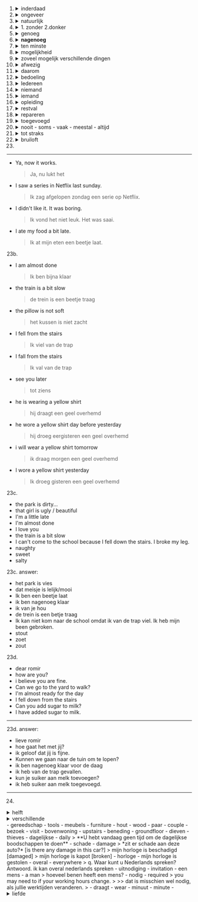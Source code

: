 1. <details><summary>inderdaad</summary>indeed </details>
2. <details><summary>ongeveer</summary>approximately </details>
3. <details><summary>natuurlijk</summary>ofcourse </details>
4. <details><summary>1. zonder 2.donker</summary>1. without 2. dark
    <blockquote> hij lacht zonder enige reden </blockquote>
5. <details><summary>genoeg</summary>enough </details>
6. <details><summary><b>nagenoeg</b> </summary>  almost
   <blockquote> <bold>na een wat regenachtige woensdag schakelen we over op een nagenoeg droog weerbeeld</bold><br>
     <blockquote> after a somewhat rainy Wednesday we switch to an almost dry weather picture</blockquote> </blockquote>
   <blockquote> <b> ik ben nagenoeg klaar/ik ben bijna klaar </b>  <blockquote>I am almost done </blockquote> </blockquote></details>  
7. <details><summary>ten minste </summary> atleast <blockquote>
     De levertijd van de meubels is ten minste twee weken.</blockquote></details>
8. <details><summary>mogelijkheid </summary> possibility <blockquote>
   mogelijkheid van regen </blockquote>
9. <details><summary>zoveel mogelijk verschillende dingen  </summary> as many different things as possible
   <blockquote>
   It is possible that some thief stole my money 
   <blockquote>
   Het is mogelijk dat een dief mijn geld heeft gestolen.</blockquote></blockquote>
   <blockquote>
   Ronald wil zoveel mogelijk verschillende dingen leren over EHBO. Welke cursus kan hij het beste kiezen?
   <blockquote>
   Ronald wants to learn as many different things as possible about first aid. Which course should he choose?
   </blockquote></blockquote>
   </details>
10. <details><summary>afwezig </summary> absent <blockquote>
    De leraar telde twintig studenten. Een student was afwezig in de klas.<blockquote>
    The teacher counted twenty students. One student was absent from class.</blockquote></blockquote>
    </details>
11. <details><summary>daarom </summary> therefore </details>
12. <details><summary>bedoeling </summary> intention <blockquote>
    What is your intention? <blockquote>
    Wat is uw bedoeling? </blockquote></blockquote></details>
13. <details><summary>Iedereen </summary> 1. everyone 2. anyone <blockquote>
    Iedereen uit de buurt mag iets voor deze krant schrijven <blockquote>
    Everyone from the neighborhood can write something for this newspaper</blockquote></blockquote>
    <blockquote>
    Iedereen kan geld geven<blockquote>Anyone can give money</blockquote></blockquote>
    </details>

14. <details><summary>niemand </summary> no one <blockquote>
    niemand mag hier roken. <blockquote>
    no one is allowed to smoke here.</blockquote></blockquote>
    </details>


15. <details><summary>iemand </summary> someone <blockquote>
    Someone has to show courage<blockquote>
    iemand moet moed tonen</blockquote></blockquote>
    <blockquote>
    U moet elke les zelf een model meenemen. Dat is iemand van wie u het haar doet.<blockquote>
    You must bring a model with you to each lesson. That's someone whose hair you do.</blockquote></blockquote>
    <blockquote>
    iemand die vroeg op kan staan<blockquote>
    Someone who can get up early </blockquote></blockquote>
    </details>

16. <details><summary>opleiding </summary> training<blockquote>
17. <details><summary>restval </summary> waste <blockquote>
    De restval moet worden schoongemaakt. <blockquote>
    The waste must be cleaned.
    </blockquote></blockquote>
    </details>

18. <details><summary>repareren </summary> fix <blockquote>Ik heb een repareren</blockquote>
    </details>
19. <details><summary>toegevoegd </summary> added </details>
20. <details><summary>nooit - soms - vaak - meestal - altijd</summary> 
    never - sometimes - frequently - mostly - always  </always>
21. <details><summary>tot straks </summary> see you later  </details>
22. <details><summary>bruiloft </summary> wedding  </details>

23.
------------------------
- Ya, now it works.
  > Ja, nu lukt het
- I saw a series in Netflix last sunday.
  > Ik zag afgelopen zondag een serie op Netflix.
- I didn't like it. It was boring.
  > Ik vond het niet leuk. Het was saai.
- I ate my food a bit late.
  > Ik at mijn eten een beetje laat.


23b.

- I am almost done
  > Ik ben bijna klaar
- the train is a bit slow
  > de trein is een beetje traag
- the pillow is not soft
  > het kussen is niet zacht
- I fell from the stairs
  > Ik viel van de trap
- I fall from the stairs
  > Ik val van de trap
- see you later
  > tot ziens
- he is wearing a yellow shirt
  > hij draagt een geel overhemd
- he wore a yellow shirt day before yesterday
  > hij droeg eergisteren een geel overhemd
- i will wear a yellow shirt tomorrow
  > ik draag morgen een geel overhemd
- I wore a yellow shirt yesterday
  > Ik droeg gisteren een geel overhemd


23c.

- the park is dirty...
- that girl is ugly / beautiful
- I'm a little late
- I'm almost done
- I love you
- the train is a bit slow
- I can't come to the school because I fell down the stairs. I broke my leg.
- naughty
- sweet
- salty

23c. answer:

- het park is vies
- dat meisje is lelijk/mooi
- Ik ben een beetje laat
- ik ben nagenoeg klaar
- ik van je hou
- de trein is een betje traag
- Ik kan niet kom naar de school omdat ik van de trap viel. Ik heb mijn been gebroken.
- stout
- zoet
- zout

23d.

- dear romir
- how are you?
- i believe you are fine.
- Can we go to the yard to walk?
- I'm almost ready for the day
- I fell down from the stairs
- Can you add sugar to milk?
- I have added sugar to milk.

---------------------------------------

23d. answer:

- lieve romir
- hoe gaat het met jij?
- ik geloof dat jij is fijne.
- Kunnen we gaan naar de tuin om te lopen?
- ik ben nagenoeg klaar voor de daag
- ik heb van de trap gevallen.
- kun je suiker aan melk toevoegen?
- ik heb suiker aan melk toegevoegd.
-------------------
24.
<details><summary>helft</summary>half</details>
<details><summary>verschillende </summary> different/various<br>
<blockquote>  Wilt u verschillende technieken leren? </blockquote>
</details>
- gereedschap - tools
- meubels - furniture
- hout - wood
- paar - couple
- bezoek - visit
- bovenwoning - upstairs
- beneding - groundfloor
- dieven - thieves
- dagelijkse - daily
  > **U hebt vandaag geen tijd om de dagelijkse boodschappen te doen**
- schade - damage
  > *zit er schade aan deze auto?* [is there any damage in this car?]
  > mijn horloge is beschadigd [damaged]
  > mijn horloge is kapot [broken]
- horloge - mijn horloge is gestolen
- overal - everywhere
    > q. Waar kunt u Nederlands spreken? Antwoord. ik kan overal nederlands spreken
- uitnodiging - invitation
- een mens - a man
    > hoeveel benen heeft een mens?
- nodig - required
  > you may need to if your working hours change.
  >
  >> dat is misschien wel nodig, als jullie werktijden veranderen.
  >
- draagt - wear
- minuut - minute
- <details><summary>liefde</summary> love <br>
- niveau - level
  > Als u het examen haalt, krijgt u een diploma op niveau 2.
- verbouwd - renovated
  > **De kleedkamers worden verbouwd.** The changing rooms are getting renovated
- overhemd - shirt
- ruilen - exchange

- zorg voor - provide
- klasgenoot - classmate
- lichaam - body
- wereld - world
- deel - part
  > In welk deel van de wereld ligt Nederland? [In which part of the world is the Netherlands located?]
- bestaat uit - consists of [De cursus bestaat uit zes bijeenkomsten. - The course consists of six meetings]
- bijeenkomsten - meetings [De cursus bestaat uit zes bijeenkomsten. - The course consists of six meetings]
- doorverbinden - transfer
  doorverbinden met de director [transfer to the director]
- geschikt - suitable [Deze cursus is zeer geschikt voor ouders en verzorgers. ]
- ineens - suddenly [Of moet een kind ineens erg hoesten?]
- overleden, begrafenis... Mijn oom is overleden. Morgen ga ik naar de begrafenis
- helaas - unfortunately
  > Helaas. De hoofdstad van Noord-Holland is Haarlem.
- zwaar - heavy
- leeft - is alive
    > Anne Frank leeft nog [Anne Frank is still alive]
- speelgoed - toys
- weer - again
    > Mike wil de broodjeszaak maandag weer bellen.
    >
    >> Mike wants to call the sandwich shop again on Monday.
    >
- goedkoper - cheaper [Het wasmiddel is 35 % goedkopper dan normaal]
- enzovoorts... - etc...
- ...iemand die *gevangen* is, een slaaf [...one who is *captive*, a slave]
- gaat weg : leaving [Harry de Bont gaat weg - Harry de Bont is leaving]
- neemt over : takes over [Nirosha Brouwer neemt de lessen Engels over ]
- bijzonder : special [dat is heel bijzonder]
- lawaai: Je zoon is jarig en geeft een feest. Er komen veel mensen. Het feest duurt tot 2 uur 's nachts.
  De buren hebben misschien last van het lawaai.
    > It's your son's birthday and is throwing a party. There are a lot of people coming.
    > The party lasts until  2am. The neighbors may be bothered by the noise.
- beurt [Ik wacht op mijn beurt]
    > I wait for my turn
- beurt, scherm, loket
    > ik wacht op mijn beurt. Ik zie mijn nummer op het scherm. Ik ga naar het loket met het nummer.
    > I wait for my turn, I see my number on the screen. I go to the counter with the number.
- veiligheid : safety [De Europese Unie maakt afspraken over geld, gezondheid, veiligheid en politiek.]

- **bestuur**: board/governance; vereniging - association
    > 1. Samir zit in het bestuur  van de voetbalvereniging. Hij maakt plannen voor de club.
    > 2. Goed bestuur moet echter ook in het investeringsbeleid worden opgenomen.
    >
    >> However, good governance must also be incorporated into the investment policy.
    >
- gezondheid: healthy [De Europese Unie maakt afspraken over geld, gezondheid, veiligheid en politiek.]

- vereniging - association
    > Samir zit in het bestuur  van de voetbalvereniging. Hij maakt plannen voor de club.

- plek: space [ More and more cars are driving and there is often not enough space to park.]
   > Er rijden steeds meer auto's en er is vaak niet genoeg plek om te parketen.
- drukke: adjective.. busy
   > daarom wordt de stadbus gratis tijdens drukke winkeltijden.
- vanaf - from {de stadbus gaat gratis rijden vanaf 1 september.}
- rijbewijs - driving license
- karakter - character
- Fijn dat je koos voor bol‌.com. We gaan direct aan de slag!
   > Thank you for choosing bol‌.com. We will get started right away!
- afharkelijk - dependent
- Ik heb een zak appel nodig. [I need a bag of apple]
- aanbieding - sale -> En het wc-papier is ook in de aanbieding. [And the toilet paper is also on sale]
- werkervaring - work experience
- voorstel - proposal
- Een aantal volwassenen -
    > <details> <summary> De <b> kinderopvang </b> is een plek waar kinderen op werkdagen kunnen spelen en slapen.
    > Een aantal volwassenen past op de kinderen. </summary> <br>
    > Childcare is a place where children can play and sleep on weekdays.
    > A number of adults look after the children.  </details>
- duwen - push
- *buurtbewoner* - local resident
  > **Dear local resident, on July 3 there was a neighborhood meeting. We then agreed on a date for an activity for - the entire  neighborhood**
  > beste buurtbewoner, op 3 juli was er een buurtvergadering. We hebben toen een datum afgesproken voor een activiteit voor de hele buurt.
- bijvoorbeeld - for exampkle
- baan - job
- will you like a job in engineering
  > wilt u graag een baan in de techniek
- loodgieter - carpenter
- leslokalen - classrooms
- - allebei - both
  - oppas - baby-sitter
  - kinderopvang - childcare
      > Kleine kinderen kun je nog niet alleen thuis laten.
        Werken de ouders allebei en is er geen oppas?
        Dan kunnen de kinderen naar de kinderopvang.
- het huwelijk - marriage
- afdeling - department
- Je bent op je werk. Je baas komt dichtbij staan en legt zijn hand op je arm.
  Je vindt het niet prettig. Wat doe je?
  antwoord: Je zegt: 'Kunt u uw hand weghalen? Ik vind dit vervelend.'
    > You're at work. Your boss comes up close and puts his hand on your arm.
      You don't like it. What are you doing?
      answer: You say, 'Can you take your hand away? I find this annoying. '
- bespreken - discuss
- vriendelijk groet - kind regards
- <details><summary>vriendelijk</summary>friendly </details>
- gezin - family
- ik heb niet veel nodig. [I don't need much]
- - vast - fixed
  - bedrag - amount
  - termijnbedrag - installment amount
      > Je betaalt iedere maand een vast bedrag aan energie. hoe heet dat?
        het saldo, het termijnbedrag, de jaarrekening???
- Waarschijnlijk - probably
    > Je gaat naar de ouders van het meisje. Waarschijnlijk krijgen ze geld van de verzekering voor jouw nieuwe raam.
- gezien - have seen - ik heb gisteren je huis gezien
- prots - pride
- De Spoedeisende Hulp - Emergency Department
    > De Spoedeisende Hulp is alleen voor noodgevallen.
- noodgevallen - Emergencies
    > De Spoedeisende Hulp is alleen voor noodgevallen.
- vooral - mainly
    > this course is mainly for people who donot have much knowledge of technology.
    >
    >> deze cursus is vooral voor mensen die niet veel kennis hebben van techniek.
    >
- nou en of - absolutely; gelijk - right
    > als het mooi weer is, hoor je vaak: "Lekker weer, he?" Het antwoord is meestal instemmend "nou en of" of "zeg dat wel!" of "daar   hebt u gelijk in!"
    >
    >> when the weather is nice, you often hear: "Nice weather, huh?" The answer is usually "absolutely" or "well said!" or "you are   right about that"
    >

- leger - army

- gelijk - equal
    > Mannen en vrouwen zijn gelijk.
    > men and women are equal

- vluchteling - reugee

- behalve - besides
    > Behalve de huisarts en de specialist zijn er meer mensen die kunnen helpen met je gezondheid.

- naast - alongside/next to
    > Hoe heten de landen en de zee naast Nederland?
    >
    >> What are the countries and the sea called next to the Netherlands?
    >

- ondergedoken -
    > Mijn client Joy Augustine zit al drie weken ondergedoken
    >> My client Joy Augustine has been in hiding for three weeks
    >
    > Anne Frank was ondergedoken
- achter elkaar - in a row
  > Vier jaar achter elkaar kampioen
  >
  >> Champion four years in a row
  >
- links en rechts - left and right
   > je moet links en rechts zien en dan de weg oversteken.
   > you have to see left and right and then cross the road.
- ten minste - atleast
   > Delivery time for the furniture is at least two weeks.
   >  De levertijd van de meubels is ten minste twee weken.
- een paar dagen - a few days; eerste verdieping - first floor;
   > new classrooms will be built in the Kuijper building. The extra classrooms will be on the first floor. That is why this floor will close for a few days from next Monday.
   > er komen nieuwe leslokalen in het Kuijpergebouw. De extra lokalen komen op de eerste verdieping. Daarom gaat deze verdieping vanaf volgende week maandag een paar dagen dicht.

25. **alvast bedankt**: thankyou in advance
26. **cadeau**: Gift
27.
Questions
Romir what are you doing?
I want to build a house
I am going to do some shopping
he has 2 apples with him
he has a laptop with him
Please give me a ten euro note.
The city is very busy.
The market is very busy.
he likes to read newspaper the most
I prefer to wear sunglass when the sun shines.
You give me your car.
These pens are good.

> Romir, wat ben je aan het doen?
  Ik wil een huis bouwen
  Ik ga wat boodschappen doen
  hij heeft 2 appels bij zich
  hij heeft een laptop bij zich
  Geef me alstublieft een briefje van tien euro.
  De stad is erg druk.
  De markt is erg druk.
  hij leest het liefst de krant
  Ik draag het liefst een zonnebril als de zon schijnt.
  Jij geeft me je auto.
  Deze pennen zijn goed.

28. een betere beschrijving schrijven
    > write a better description
29. Als u niet op tijd betaalt, wordt de boete hoger.
30. u hebt een **_verkeersboete_** gekregen. U hebt deze niet **volledig** of te laat *betaald*.
    > you have received a **_traffic fine_**. You have not paid this **in full** or have paid it *late*.
31. waarom krijgt u deze aanmaning?

32.
Nederland stuurt **_binnen enkele dagen_** medische hulpmiddelen, waaronder zuurstof, naar Suriname. *Volgens* **demissionair** minister De Jonge gebeurt dat vanwege de "schrijnende coronasituatie" in het land.
> The Netherlands will send medical supplies, including oxygen, to Suriname **_within a few days_**. *According* to **outgoing** minister De Jonge, this happens because of the "appalling corona situation" in the country.
33.
    - al - already
    - then(past) - toen

34. <details><summary>langs</summary> along <br>
    Het was de eerste keer dat ik langs de Mogami-rivier wandelde.
    >
    > It was the first time I walked along the Mogami River.
    </details>

35. <details><summary>menen</summary> 1. mean 2. think <br>
    1. Je meent het, nietwaar?[You mean it, don't you?]<br>
    2. Ik meen dat deze... [I think that that...]<br>
    </details>
36. <details><summary>wakker</summary>awake
    <blockquote> Is er brand en slaap je bijvoorbeeld? Dan word je wakker van de rookmelder.
    <blockquote>Is there a fire and are you sleeping, for example? Then the smoke detector wakes you up.</blockquote>
    </blockquote>
    </details>

37. <details><summary>1. fire 2. extinguish 3. fire extinguisher 4. fire blanket</summary>
    1. vuur 2. blussen 3. brandblusser 4. blusdeken
    <blockquote>
    Is er een kleine brand?
    Dan kun je het vuur zelf blussen.
    Je moet daarom een (kleine) brandblusser en blusdeken in huis hebben.
    <blockquote>
    Is there a small fire?
    Then you can extinguish the fire yourself.
    You must therefore have a (small) fire extinguisher and fire blanket at home.
    </blockquote></blockquote></details>
38. <details><summary>reaction</summary>reactie </details>
39. <details><summary>practice</summary>praktijk </details>
40. <details><summary>eigenlijk </summary> actually
   <blockquote>In wat voor soort huis woon jij eigenlijk?</blockquote>

